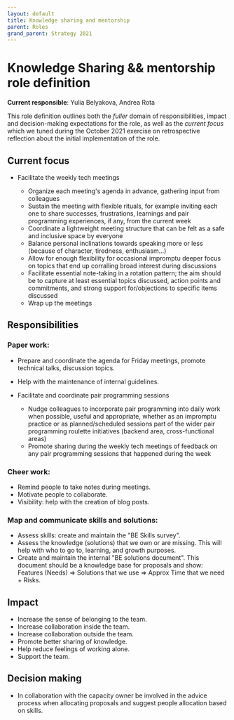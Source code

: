 ```yaml
---
layout: default
title: Knowledge sharing and mentorship
parent: Roles
grand_parent: Strategy 2021
---
```


# Knowledge Sharing && mentorship role definition

**Current responsible**: Yulia Belyakova, Andrea Rota

This role definition outlines both the *fuller* domain of responsibilities,
impact and decision-making expectations for the role, as well as the *current
focus* which we tuned during the October 2021 exercise on retrospective
reflection about the initial implementation of the role.

## Current focus

- Facilitate the weekly tech meetings

  - Organize each meeting's agenda in advance, gathering input from colleagues
  - Sustain the meeting with flexible rituals, for example inviting each one to
    share successes, frustrations, learnings and pair programming experiences,
    if any, from the current week
  - Coordinate a lightweight meeting structure that can be felt as a safe and
    inclusive space by everyone
  - Balance personal inclinations towards speaking more or less (because of
    character, tiredness, enthusiasm...)
  - Allow for enough flexibility for occasional impromptu deeper focus on topics
    that end up corralling broad interest during discussions
  - Facilitate essential note-taking in a rotation pattern; the aim should be to
    capture at least essential topics discussed, action points and
    commitments, and strong support for/objections to specific items discussed
  - Wrap up the meetings

## Responsibilities

### Paper work:

- Prepare and coordinate the agenda for Friday meetings, promote technical talks, discussion topics.
- Help with the maintenance of internal guidelines.
- Facilitate and coordinate pair programming sessions

  - Nudge colleagues to incorporate pair programming into daily work when
    possible, useful and appropriate, whether as an impromptu practice or as
    planned/scheduled sessions part of the wider pair programming roulette
    initiatives (backend area, cross-functional areas)
  - Promote sharing during the weekly tech meetings of feedback on any pair
    programming sessions that happened during the week


### Cheer work:
-  Remind people to take notes during meetings.
-  Motivate people to collaborate.
-  Visibility: help with the creation of blog posts.

### Map and communicate skills and solutions: 
-  Assess skills: create and maintain the "BE Skills survey".
-  Assess the knowledge (solutions) that we own or are missing. This will help with who to go to, learning, and growth purposes.
-  Create and maintain the internal "BE solutions document". This document should be a knowledge base for proposals and show: Features (Needs) ⇒ Solutions that we use ⇒ Approx Time that we need + Risks.


## Impact
-  Increase the sense of belonging to the team.
-  Increase collaboration inside the team.
-  Increase collaboration outside the team.
-  Promote better sharing of knowledge.
-  Help reduce feelings of working alone.
-  Support the team.

## Decision making
-  In collaboration with the capacity owner be involved in the advice process when allocating proposals and suggest people allocation based on skills.
